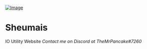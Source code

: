 [![Image](https://sheumais.github.io/style/tw4.png)](https://sheumais.github.io)

# Sheumais
IO Utility Website
_Contact me on Discord at TheMrPancake#7260_
